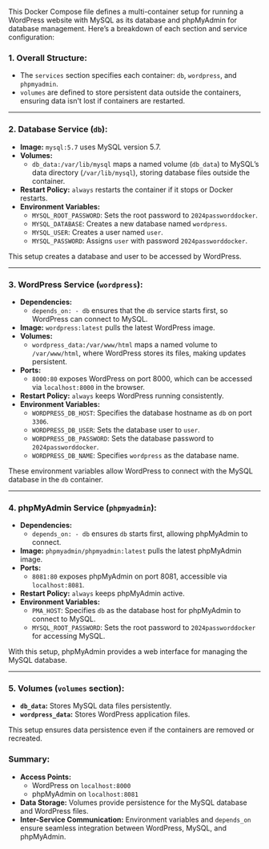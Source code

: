 This Docker Compose file defines a multi-container setup for running a WordPress website with MySQL as its database and phpMyAdmin for database management. Here’s a breakdown of each section and service configuration:

### 1. **Overall Structure:**
   - The `services` section specifies each container: `db`, `wordpress`, and `phpmyadmin`.
   - `volumes` are defined to store persistent data outside the containers, ensuring data isn't lost if containers are restarted.

---

### 2. **Database Service (`db`):**
   - **Image:** `mysql:5.7` uses MySQL version 5.7.
   - **Volumes:**
     - `db_data:/var/lib/mysql` maps a named volume (`db_data`) to MySQL’s data directory (`/var/lib/mysql`), storing database files outside the container.
   - **Restart Policy:** `always` restarts the container if it stops or Docker restarts.
   - **Environment Variables:**
     - `MYSQL_ROOT_PASSWORD`: Sets the root password to `2024passworddocker`.
     - `MYSQL_DATABASE`: Creates a new database named `wordpress`.
     - `MYSQL_USER`: Creates a user named `user`.
     - `MYSQL_PASSWORD`: Assigns `user` with password `2024passworddocker`.
   
This setup creates a database and user to be accessed by WordPress.

---

### 3. **WordPress Service (`wordpress`):**
   - **Dependencies:** 
     - `depends_on: - db` ensures that the `db` service starts first, so WordPress can connect to MySQL.
   - **Image:** `wordpress:latest` pulls the latest WordPress image.
   - **Volumes:**
     - `wordpress_data:/var/www/html` maps a named volume to `/var/www/html`, where WordPress stores its files, making updates persistent.
   - **Ports:**
     - `8000:80` exposes WordPress on port 8000, which can be accessed via `localhost:8000` in the browser.
   - **Restart Policy:** `always` keeps WordPress running consistently.
   - **Environment Variables:**
     - `WORDPRESS_DB_HOST`: Specifies the database hostname as `db` on port `3306`.
     - `WORDPRESS_DB_USER`: Sets the database user to `user`.
     - `WORDPRESS_DB_PASSWORD`: Sets the database password to `2024passworddocker`.
     - `WORDPRESS_DB_NAME`: Specifies `wordpress` as the database name.

These environment variables allow WordPress to connect with the MySQL database in the `db` container.

---

### 4. **phpMyAdmin Service (`phpmyadmin`):**
   - **Dependencies:**
     - `depends_on: - db` ensures `db` starts first, allowing phpMyAdmin to connect.
   - **Image:** `phpmyadmin/phpmyadmin:latest` pulls the latest phpMyAdmin image.
   - **Ports:**
     - `8081:80` exposes phpMyAdmin on port 8081, accessible via `localhost:8081`.
   - **Restart Policy:** `always` keeps phpMyAdmin active.
   - **Environment Variables:**
     - `PMA_HOST`: Specifies `db` as the database host for phpMyAdmin to connect to MySQL.
     - `MYSQL_ROOT_PASSWORD`: Sets the root password to `2024passworddocker` for accessing MySQL.

With this setup, phpMyAdmin provides a web interface for managing the MySQL database.

---

### 5. **Volumes (`volumes` section):**
   - **`db_data`:** Stores MySQL data files persistently.
   - **`wordpress_data`:** Stores WordPress application files.

This setup ensures data persistence even if the containers are removed or recreated. 

### **Summary:**
- **Access Points:**
  - WordPress on `localhost:8000`
  - phpMyAdmin on `localhost:8081`
- **Data Storage:** Volumes provide persistence for the MySQL database and WordPress files.
- **Inter-Service Communication:** Environment variables and `depends_on` ensure seamless integration between WordPress, MySQL, and phpMyAdmin.
